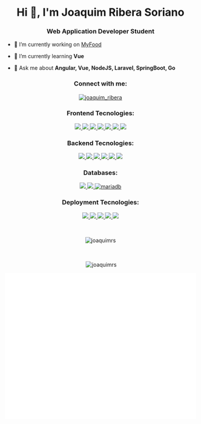 <h1 align="center">Hi 👋, I'm Joaquim Ribera Soriano</h1>
<h3 align="center">Web Application Developer Student</h3>



- 🔭 I’m currently working on [MyFood](https://github.com/gfmois/Vue_Laravel_Go_Spring_MyFood)

- 🌱 I’m currently learning **Vue**

- 💬 Ask me about **Angular, Vue, NodeJS, Laravel, SpringBoot, Go**

<h3 align="center">Connect with me:</h3>
<p align="center">
<a href="https://twitter.com/joaquim_ribera" target="blank"><img align="center" src="https://raw.githubusercontent.com/rahuldkjain/github-profile-readme-generator/master/src/images/icons/Social/twitter.svg" alt="joaquim_ribera" height="50" width="50" /></a>
</p>

<h3 align="center">Frontend Tecnologies:</h3>
<p align="center"> 
<a href="https://www.w3schools.com/html/">
    <img src="https://skillicons.dev/icons?i=html" />
</a>
<a href="https://www.w3schools.com/css/default.asp">
    <img src="https://skillicons.dev/icons?i=css" />
</a>
<a href="https://www.javascript.com/">
    <img src="https://skillicons.dev/icons?i=js" />
</a>
<a href="https://jquery.com/">
    <img src="https://skillicons.dev/icons?i=jquery" />
</a>
<a href="https://www.typescriptlang.org/">
    <img src="https://skillicons.dev/icons?i=ts" />
</a>
<a href="https://angular.io/">
    <img src="https://skillicons.dev/icons?i=angular" />
</a>
<a href="https://vuejs.org/">
    <img src="https://skillicons.dev/icons?i=vue" />
</a>
</p>
<h3 align="center">Backend Tecnologies:</h3>
<p align="center"> 
<a href="https://www.php.net/">
  <img src="https://skillicons.dev/icons?i=php" />
</a>
<a href="https://www.java.com/es/">
  <img src="https://skillicons.dev/icons?i=java" />
</a>
<a href="https://nodejs.org/en/">
    <img src="https://skillicons.dev/icons?i=nodejs" />
</a>
<a href="https://laravel.com/">
    <img src="https://skillicons.dev/icons?i=laravel" />
</a>
<a href="https://spring.io/projects/spring-boot">
    <img src="https://skillicons.dev/icons?i=spring" />
</a>
<a href="https://go.dev/">
    <img src="https://skillicons.dev/icons?i=go" />
</a>
</p>
<h3 align="center">Databases:</h3>
<p align="center"> 
<a href="https://www.mysql.com/">
    <img src="https://skillicons.dev/icons?i=mysql" />
</a>
<a href="https://www.mongodb.com/home">
    <img src="https://skillicons.dev/icons?i=mongodb" />
</a>
<a href="https://mariadb.org/" target="_blank" rel="noreferrer"> 
  <img src="https://www.vectorlogo.zone/logos/mariadb/mariadb-icon.svg" alt="mariadb" width="50" height="50"/> 
</a> 
</p>

<h3 align="center">Deployment Tecnologies:</h3>
<p align="center"> 
<a href="https://git-scm.com/">
    <img src="https://skillicons.dev/icons?i=git" />
</a>
<a href="https://github.com/features/actions">
    <img src="https://skillicons.dev/icons?i=githubactions" />
</a>
<a href="https://www.docker.com/">
    <img src="https://skillicons.dev/icons?i=docker" />
</a>
<a href="https://www.gnu.org/software/bash/">
    <img src="https://skillicons.dev/icons?i=bash" />
</a>
<a href="https://learn.microsoft.com/es-es/powershell/scripting/overview?view=powershell-7.3">
    <img src="https://skillicons.dev/icons?i=powershell" />
</a>
</p>
<br>
<p align="center"><img align="center" src="https://github-readme-stats.vercel.app/api/top-langs?username=joaquimrs&show_icons=true&locale=en&layout=compact" alt="joaquimrs" /></p>
<br>
<p align="center">&nbsp;<img align="center" src="https://github-readme-stats.vercel.app/api?username=joaquimrs&show_icons=true&locale=en" alt="joaquimrs" /></p>

![Metrics](/github-metrics.svg)